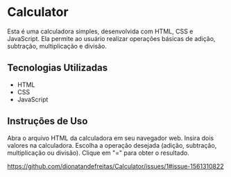# Calculator

Esta é uma calculadora simples, desenvolvida com HTML, CSS e JavaScript. 
Ela permite ao usuário realizar operações básicas de adição, subtração, multiplicação e divisão.

## Tecnologias Utilizadas
* HTML
* CSS
* JavaScript

## Instruções de Uso
Abra o arquivo HTML da calculadora em seu navegador web.
Insira dois valores na calculadora.
Escolha a operação desejada (adição, subtração, multiplicação ou divisão).
Clique em "=" para obter o resultado.

https://github.com/dionatandefreitas/Calculator/issues/1#issue-1561310822
